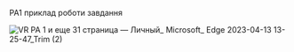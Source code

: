 PA1 приклад роботи завдання


![VR PA 1 и еще 31 страница — Личный_ Microsoft_ Edge 2023-04-13 13-25-47_Trim (2)](https://user-images.githubusercontent.com/83204197/231735483-935bd812-4a08-4e9c-88c3-5404b4f87fa0.jpg)
